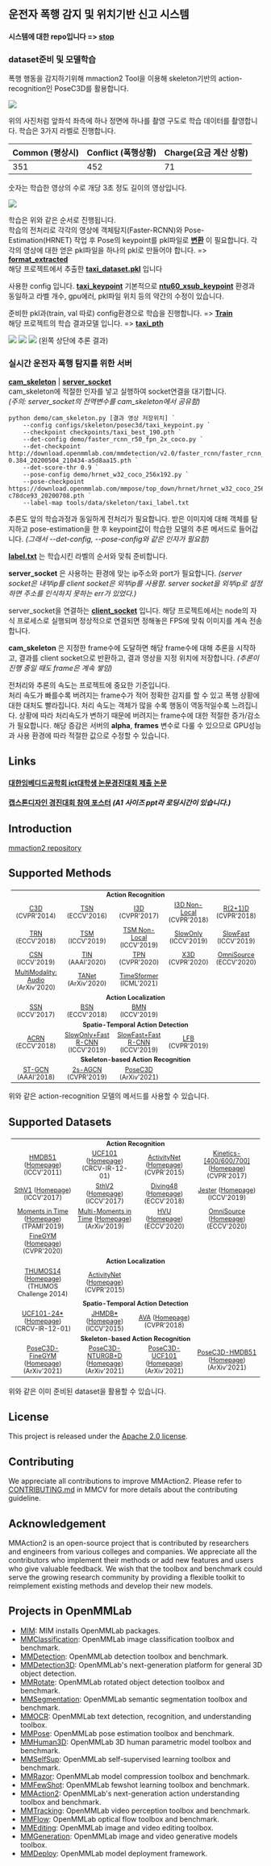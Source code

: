 ## 운전자 폭행 감지 및 위치기반 신고 시스템  
#### 시스템에 대한 repo입니다 => [stop](https://github.com/cornpip/stop)

### dataset준비 및 모델학습
폭행 행동을 감지하기위해 mmaction2 Tool을 이용해 skeleton기반의 action-recognition인 PoseC3D를 활용합니다.

<img src="https://user-images.githubusercontent.com/74674780/178137650-09a3ab70-57f7-4f1d-8c27-f0971da147ac.jpg">  

위의 사진처럼 앞좌석 좌측에 하나 정면에 하나를 촬영 구도로 학습 데이터를 촬영합니다. 학습은 3가지 라벨로 진행합니다.  

|Common (평상시)|Conflict (폭행상황)| Charge(요금 계산 상황)|
|----|-----|----|
|351|452|71|
숫자는 학습한 영상의 수로 개당 3초 정도 길이의 영상입니다.

<img src="https://user-images.githubusercontent.com/74674780/178137612-0c77b2d0-6cd8-482c-8c20-70bc1c04895d.PNG">

학습은 위와 같은 순서로 진행됩니다.   
학습의 전처리로 각각의 영상에 객체탐지(Faster-RCNN)와 Pose-Estimation(HRNET) 작업 후 Pose의 keypoint를 pkl파일로 [__변환__](https://github.com/cornpip/mmaction2/blob/master/tools/data/skeleton/ntu_pose_extraction.py) 이 필요합니다. 각각의 영상에 대한 얻은 pkl파일을 하나의 pkl로 만들어야 합니다. => [__format_extracted__](https://github.com/cornpip/mmaction2/blob/master/tools/data/skeleton/format_extracted.py)  
해당 프로젝트에서 추출한 [__taxi_dataset.pkl__](https://github.com/cornpip/mmaction2/tree/master/data/posec3d) 입니다

사용한 config 입니다. [__taxi_keypoint__](https://github.com/cornpip/mmaction2/blob/master/configs/skeleton/posec3d/taxi_keypoint.py) 기본적으로 [__ntu60_xsub_keypoint__](https://github.com/cornpip/mmaction2/blob/master/configs/skeleton/posec3d/slowonly_r50_u48_240e_ntu60_xsub_keypoint.py) 환경과 동일하고 라벨 개수, gpu에러, pkl파일 위치 등의 약간의 수정이 있습니다.

준비한 pkl과(train, val 따로) config환경으로 학습을 진행합니다. => [__Train__](https://github.com/cornpip/mmaction2/blob/master/tools/train.py)  
해당 프로젝트의 학습 결과모델 입니다. => [__taxi_pth__](https://github.com/cornpip/mmaction2/tree/master/checkpoints)  

<img src="https://user-images.githubusercontent.com/74674780/178139158-5cb83f5e-c9ad-4a35-94a0-bdfa84727cfe.PNG">  
<img src="https://user-images.githubusercontent.com/74674780/178139259-b4d336b5-8c96-4b1e-8f5e-a1bb0b70c801.png">
<img src="https://user-images.githubusercontent.com/74674780/178139325-4d6532af-8ab3-4e8c-8049-53444ee5e52e.png">  
(왼쪽 상단에 추론 결과)  

### 실시간 운전자 폭행 탐지를 위한 서버

[__cam_skeleton__](https://github.com/cornpip/mmaction2/blob/master/demo/cam_skeleton.py) |  [__server_socket__](https://github.com/cornpip/mmaction2/blob/master/demo/server.py)  
cam_skeleton에 적절한 인자를 넣고 실행하여 socket연결을 대기합니다.  
_(주의: server_socket의 전역변수를 cam_skeleton에서 공유함)_
```
python demo/cam_skeleton.py [결과 영상 저장위치] `
    --config configs/skeleton/posec3d/taxi_keypoint.py `
    --checkpoint checkpoints/taxi_best_190.pth `
    --det-config demo/faster_rcnn_r50_fpn_2x_coco.py `
    --det-checkpoint http://download.openmmlab.com/mmdetection/v2.0/faster_rcnn/faster_rcnn_r50_fpn_2x_coco/faster_rcnn_r50_fpn_2x_coco_bbox_mAP-0.384_20200504_210434-a5d8aa15.pth `
    --det-score-thr 0.9 `
    --pose-config demo/hrnet_w32_coco_256x192.py `
    --pose-checkpoint https://download.openmmlab.com/mmpose/top_down/hrnet/hrnet_w32_coco_256x192-c78dce93_20200708.pth `
    --label-map tools/data/skeleton/taxi_label.txt
```
추론도 앞의 학습과정과 동일하게 전처리가 필요합니다. 받은 이미지에 대해 객체를 탐지하고 pose-estimation을 한 후 keypoint값이 학습한 모델의 추론 메서드로 들어갑니다. _(그래서 --det-config, --pose-config와 같은 인자가 필요함)_

[__label.txt__](https://github.com/cornpip/mmaction2/blob/master/tools/data/skeleton/taxi_label.txt) 는 학습시킨 라벨의 순서와 맞춰 준비합니다.

__server_socket__ 은 사용하는 환경에 맞는 ip주소와 port가 필요합니다. _(server socket은 내부ip를 client socket은 외부ip를 사용함. server socket을 외부ip로 설정하면 주소를 인식하지 못하는 err가 있었다.)_  

server_socket을 연결하는 [__client_socket__](https://github.com/cornpip/stop/blob/main/pyprocess/client.py) 입니다. 해당 프로젝트에서는 node의 자식 프로세스로 실행되며 정상적으로 연결되면 정해놓은 FPS에 맞춰 이미지를 계속 전송합니다.  

__cam_skeleton__ 은 지정한 frame수에 도달하면 해당 frame수에 대해 추론을 시작하고, 결과를 client socket으로 반환하고, 결과 영상을 지정 위치에 저장합니다. _(추론이 진행 중일 때도 frame은 계속 쌓임)_  

전처리와 추론의 속도는 프로젝트에 중요한 기준입니다.  
처리 속도가 빠를수록 버려지는 frame수가 적어 정확한 감지를 할 수 있고 폭행 상황에 대한 대처도 빨라집니다. 처리 속도는 객체가 많을 수록 행동이 역동적일수록 느려집니다. 상황에 따라 처리속도가 변하기 때문에 버려지는 frame수에 대한 적절한 증가/감소가 필요합니다. 해당 증감은 서버의 __alpha__, __frames__ 변수로 다룰 수 있으므로 GPU성능과 사용 환경에 따라 적절한 값으로 수정할 수 있습니다.

## Links
#### [대한임베디드공학회 ict대학생 논문경진대회 제출 논문](https://drive.google.com/file/d/1vd5vM4-wfGYxobYWNlYLCwKDV_Oa8xU-/view?usp=sharing)  
#### [캡스톤디자인 경진대회 참여 포스터](https://docs.google.com/presentation/d/1bpxRl3pi8Qdm9mtQOApYPJharchJ7V_Y/edit?usp=sharing&ouid=109716382236660184193&rtpof=true&sd=true) _(A1 사이즈 ppt라 로딩시간이 있습니다.)_

## Introduction
[mmaction2 repository](https://github.com/open-mmlab/mmaction2)

## Supported Methods

<table style="margin-left:auto;margin-right:auto;font-size:1.3vw;padding:3px 5px;text-align:center;vertical-align:center;">
  <tr>
    <td colspan="5" style="font-weight:bold;">Action Recognition</td>
  </tr>
  <tr>
    <td><a href="https://github.com/open-mmlab/mmaction2/blob/master/configs/recognition/c3d/README.md">C3D</a> (CVPR'2014)</td>
    <td><a href="https://github.com/open-mmlab/mmaction2/blob/master/configs/recognition/tsn/README.md">TSN</a> (ECCV'2016)</td>
    <td><a href="https://github.com/open-mmlab/mmaction2/blob/master/configs/recognition/i3d/README.md">I3D</a> (CVPR'2017)</td>
    <td><a href="https://github.com/open-mmlab/mmaction2/blob/master/configs/recognition/i3d/README.md">I3D Non-Local</a> (CVPR'2018)</td>
    <td><a href="https://github.com/open-mmlab/mmaction2/blob/master/configs/recognition/r2plus1d/README.md">R(2+1)D</a> (CVPR'2018)</td>
  </tr>
  <tr>
    <td><a href="https://github.com/open-mmlab/mmaction2/blob/master/configs/recognition/trn/README.md">TRN</a> (ECCV'2018)</td>
    <td><a href="https://github.com/open-mmlab/mmaction2/blob/master/configs/recognition/tsm/README.md">TSM</a> (ICCV'2019)</td>
    <td><a href="https://github.com/open-mmlab/mmaction2/blob/master/configs/recognition/tsm/README.md">TSM Non-Local</a> (ICCV'2019)</td>
    <td><a href="https://github.com/open-mmlab/mmaction2/blob/master/configs/recognition/slowonly/README.md">SlowOnly</a> (ICCV'2019)</td>
    <td><a href="https://github.com/open-mmlab/mmaction2/blob/master/configs/recognition/slowfast/README.md">SlowFast</a> (ICCV'2019)</td>
  </tr>
  <tr>
    <td><a href="https://github.com/open-mmlab/mmaction2/blob/master/configs/recognition/csn/README.md">CSN</a> (ICCV'2019)</td>
    <td><a href="https://github.com/open-mmlab/mmaction2/blob/master/configs/recognition/tin/README.md">TIN</a> (AAAI'2020)</td>
    <td><a href="https://github.com/open-mmlab/mmaction2/blob/master/configs/recognition/tpn/README.md">TPN</a> (CVPR'2020)</td>
    <td><a href="https://github.com/open-mmlab/mmaction2/blob/master/configs/recognition/x3d/README.md">X3D</a> (CVPR'2020)</td>
    <td><a href="https://github.com/open-mmlab/mmaction2/blob/master/configs/recognition/omnisource/README.md">OmniSource</a> (ECCV'2020)</td>
  </tr>
  <tr>
    <td><a href="https://github.com/open-mmlab/mmaction2/blob/master/configs/recognition_audio/resnet/README.md">MultiModality: Audio</a> (ArXiv'2020)</td>
    <td><a href="https://github.com/open-mmlab/mmaction2/blob/master/configs/recognition/tanet/README.md">TANet</a> (ArXiv'2020)</td>
    <td><a href="https://github.com/open-mmlab/mmaction2/blob/master/configs/recognition/timesformer/README.md">TimeSformer</a> (ICML'2021)</td>
    <td></td>
    <td></td>
  </tr>
  <tr>
    <td colspan="5" style="font-weight:bold;">Action Localization</td>
  </tr>
  <tr>
    <td><a href="https://github.com/open-mmlab/mmaction2/blob/master/configs/localization/ssn/README.md">SSN</a> (ICCV'2017)</td>
    <td><a href="https://github.com/open-mmlab/mmaction2/blob/master/configs/localization/bsn/README.md">BSN</a> (ECCV'2018)</td>
    <td><a href="https://github.com/open-mmlab/mmaction2/blob/master/configs/localization/bmn/README.md">BMN</a> (ICCV'2019)</td>
    <td></td>
    <td></td>
  </tr>
  <tr>
    <td colspan="5" style="font-weight:bold;">Spatio-Temporal Action Detection</td>
  </tr>
  <tr>
    <td><a href="https://github.com/open-mmlab/mmaction2/blob/master/configs/detection/acrn/README.md">ACRN</a> (ECCV'2018)</td>
    <td><a href="https://github.com/open-mmlab/mmaction2/blob/master/configs/detection/ava/README.md">SlowOnly+Fast R-CNN</a> (ICCV'2019)</td>
    <td><a href="https://github.com/open-mmlab/mmaction2/blob/master/configs/detection/ava/README.md">SlowFast+Fast R-CNN</a> (ICCV'2019)</td>
    <td><a href="https://github.com/open-mmlab/mmaction2/blob/master/configs/detection/lfb/README.md">LFB</a> (CVPR'2019)</td>
    <td></td>
  </tr>
  <tr>
    <td colspan="5" style="font-weight:bold;">Skeleton-based Action Recognition</td>
  </tr>
  <tr>
    <td><a href="https://github.com/open-mmlab/mmaction2/blob/master/configs/skeleton/stgcn/README.md">ST-GCN</a> (AAAI'2018)</td>
    <td><a href="https://github.com/open-mmlab/mmaction2/blob/master/configs/skeleton/2s-agcn/README.md">2s-AGCN</a> (CVPR'2019)</td>
    <td><a href="https://github.com/open-mmlab/mmaction2/blob/master/configs/skeleton/posec3d/README.md">PoseC3D</a> (ArXiv'2021)</td>
    <td></td>
    <td></td>
  </tr>
</table>
위와 같은 action-recognition 모델의 메서드를 사용할 수 있습니다.

## Supported Datasets

<table style="margin-left:auto;margin-right:auto;font-size:1.3vw;padding:3px 5px;text-align:center;vertical-align:center;">
  <tr>
    <td colspan="4" style="font-weight:bold;">Action Recognition</td>
  </tr>
  <tr>
    <td><a href="https://github.com/open-mmlab/mmaction2/blob/master/tools/data/hmdb51/README.md">HMDB51</a> (<a href="https://serre-lab.clps.brown.edu/resource/hmdb-a-large-human-motion-database/">Homepage</a>) (ICCV'2011)</td>
    <td><a href="https://github.com/open-mmlab/mmaction2/blob/master/tools/data/ucf101/README.md">UCF101</a> (<a href="https://www.crcv.ucf.edu/research/data-sets/ucf101/">Homepage</a>) (CRCV-IR-12-01)</td>
    <td><a href="https://github.com/open-mmlab/mmaction2/blob/master/tools/data/activitynet/README.md">ActivityNet</a> (<a href="http://activity-net.org/">Homepage</a>) (CVPR'2015)</td>
    <td><a href="https://github.com/open-mmlab/mmaction2/blob/master/tools/data/kinetics/README.md">Kinetics-[400/600/700]</a> (<a href="https://deepmind.com/research/open-source/kinetics/">Homepage</a>) (CVPR'2017)</td>
  </tr>
  <tr>
    <td><a href="https://github.com/open-mmlab/mmaction2/blob/master/tools/data/sthv1/README.md">SthV1</a> (<a href="https://20bn.com/datasets/something-something/v1/">Homepage</a>) (ICCV'2017)</td>
    <td><a href="https://github.com/open-mmlab/mmaction2/blob/master/tools/data/sthv2/README.md">SthV2</a> (<a href="https://20bn.com/datasets/something-something/">Homepage</a>) (ICCV'2017)</td>
    <td><a href="https://github.com/open-mmlab/mmaction2/blob/master/tools/data/diving48/README.md">Diving48</a> (<a href="http://www.svcl.ucsd.edu/projects/resound/dataset.html">Homepage</a>) (ECCV'2018)</td>
    <td><a href="https://github.com/open-mmlab/mmaction2/blob/master/tools/data/jester/README.md">Jester</a> (<a href="https://20bn.com/datasets/jester/v1">Homepage</a>) (ICCV'2019)</td>
  </tr>
  <tr>
    <td><a href="https://github.com/open-mmlab/mmaction2/blob/master/tools/data/mit/README.md">Moments in Time</a> (<a href="http://moments.csail.mit.edu/">Homepage</a>) (TPAMI'2019)</td>
    <td><a href="https://github.com/open-mmlab/mmaction2/blob/master/tools/data/mmit/README.md">Multi-Moments in Time</a> (<a href="http://moments.csail.mit.edu/challenge_iccv_2019.html">Homepage</a>) (ArXiv'2019)</td>
    <td><a href="https://github.com/open-mmlab/mmaction2/blob/master/tools/data/hvu/README.md">HVU</a> (<a href="https://github.com/holistic-video-understanding/HVU-Dataset">Homepage</a>) (ECCV'2020)</td>
    <td><a href="https://github.com/open-mmlab/mmaction2/blob/master/tools/data/omnisource/README.md">OmniSource</a> (<a href="https://kennymckormick.github.io/omnisource/">Homepage</a>) (ECCV'2020)</td>
  </tr>
  <tr>
    <td><a href="https://github.com/open-mmlab/mmaction2/blob/master/tools/data/gym/README.md">FineGYM</a> (<a href="https://sdolivia.github.io/FineGym/">Homepage</a>) (CVPR'2020)</td>
    <td></td>
    <td></td>
    <td></td>
  </tr>
  <tr>
    <td colspan="4" style="font-weight:bold;">Action Localization</td>
  </tr>
  <tr>
    <td><a href="https://github.com/open-mmlab/mmaction2/blob/master/tools/data/thumos14/README.md">THUMOS14</a> (<a href="https://www.crcv.ucf.edu/THUMOS14/download.html">Homepage</a>) (THUMOS Challenge 2014)</td>
    <td><a href="https://github.com/open-mmlab/mmaction2/blob/master/tools/data/activitynet/README.md">ActivityNet</a> (<a href="http://activity-net.org/">Homepage</a>) (CVPR'2015)</td>
    <td></td>
    <td></td>
  </tr>
  <tr>
    <td colspan="4" style="font-weight:bold;">Spatio-Temporal Action Detection</td>
  </tr>
  <tr>
    <td><a href="https://github.com/open-mmlab/mmaction2/blob/master/tools/data/ucf101_24/README.md">UCF101-24*</a> (<a href="http://www.thumos.info/download.html">Homepage</a>) (CRCV-IR-12-01)</td>
    <td><a href="https://github.com/open-mmlab/mmaction2/blob/master/tools/data/jhmdb/README.md">JHMDB*</a> (<a href="http://jhmdb.is.tue.mpg.de/">Homepage</a>) (ICCV'2015)</td>
    <td><a href="https://github.com/open-mmlab/mmaction2/blob/master/tools/data/ava/README.md">AVA</a> (<a href="https://research.google.com/ava/index.html">Homepage</a>) (CVPR'2018)</td>
    <td></td>
  </tr>
  <tr>
    <td colspan="4" style="font-weight:bold;">Skeleton-based Action Recognition</td>
  </tr>
  <tr>
    <td><a href="https://github.com/open-mmlab/mmaction2/blob/master/tools/data/skeleton/README.md">PoseC3D-FineGYM</a> (<a href="https://kennymckormick.github.io/posec3d/">Homepage</a>) (ArXiv'2021)</td>
    <td><a href="https://github.com/open-mmlab/mmaction2/blob/master/tools/data/skeleton/README.md">PoseC3D-NTURGB+D</a> (<a href="https://kennymckormick.github.io/posec3d/">Homepage</a>) (ArXiv'2021)</td>
    <td><a href="https://github.com/open-mmlab/mmaction2/blob/master/tools/data/skeleton/README.md">PoseC3D-UCF101</a> (<a href="https://kennymckormick.github.io/posec3d/">Homepage</a>) (ArXiv'2021)</td>
    <td><a href="https://github.com/open-mmlab/mmaction2/blob/master/tools/data/skeleton/README.md">PoseC3D-HMDB51</a> (<a href="https://kennymckormick.github.io/posec3d/">Homepage</a>) (ArXiv'2021)</td>
  </tr>
</table>

위와 같은 이미 준비된 dataset을 활용할 수 있습니다.

## License

This project is released under the [Apache 2.0 license](LICENSE).

## Contributing

We appreciate all contributions to improve MMAction2. Please refer to [CONTRIBUTING.md](https://github.com/open-mmlab/mmcv/blob/master/CONTRIBUTING.md) in MMCV for more details about the contributing guideline.

## Acknowledgement

MMAction2 is an open-source project that is contributed by researchers and engineers from various colleges and companies.
We appreciate all the contributors who implement their methods or add new features and users who give valuable feedback.
We wish that the toolbox and benchmark could serve the growing research community by providing a flexible toolkit to reimplement existing methods and develop their new models.

## Projects in OpenMMLab

- [MIM](https://github.com/open-mmlab/mim): MIM installs OpenMMLab packages.
- [MMClassification](https://github.com/open-mmlab/mmclassification): OpenMMLab image classification toolbox and benchmark.
- [MMDetection](https://github.com/open-mmlab/mmdetection): OpenMMLab detection toolbox and benchmark.
- [MMDetection3D](https://github.com/open-mmlab/mmdetection3d): OpenMMLab's next-generation platform for general 3D object detection.
- [MMRotate](https://github.com/open-mmlab/mmrotate): OpenMMLab rotated object detection toolbox and benchmark.
- [MMSegmentation](https://github.com/open-mmlab/mmsegmentation): OpenMMLab semantic segmentation toolbox and benchmark.
- [MMOCR](https://github.com/open-mmlab/mmocr): OpenMMLab text detection, recognition, and understanding toolbox.
- [MMPose](https://github.com/open-mmlab/mmpose): OpenMMLab pose estimation toolbox and benchmark.
- [MMHuman3D](https://github.com/open-mmlab/mmhuman3d): OpenMMLab 3D human parametric model toolbox and benchmark.
- [MMSelfSup](https://github.com/open-mmlab/mmselfsup): OpenMMLab self-supervised learning toolbox and benchmark.
- [MMRazor](https://github.com/open-mmlab/mmrazor): OpenMMLab model compression toolbox and benchmark.
- [MMFewShot](https://github.com/open-mmlab/mmfewshot): OpenMMLab fewshot learning toolbox and benchmark.
- [MMAction2](https://github.com/open-mmlab/mmaction2): OpenMMLab's next-generation action understanding toolbox and benchmark.
- [MMTracking](https://github.com/open-mmlab/mmtracking): OpenMMLab video perception toolbox and benchmark.
- [MMFlow](https://github.com/open-mmlab/mmflow): OpenMMLab optical flow toolbox and benchmark.
- [MMEditing](https://github.com/open-mmlab/mmediting): OpenMMLab image and video editing toolbox.
- [MMGeneration](https://github.com/open-mmlab/mmgeneration): OpenMMLab image and video generative models toolbox.
- [MMDeploy](https://github.com/open-mmlab/mmdeploy): OpenMMLab model deployment framework.
